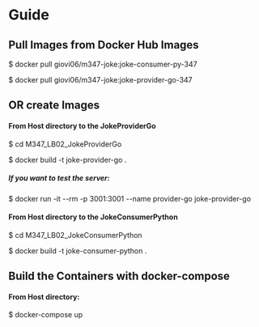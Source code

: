 # Guide

## Pull Images from Docker Hub Images

$ docker pull giovi06/m347-joke:joke-consumer-py-347

$ docker pull giovi06/m347-joke:joke-provider-go-347

## OR create Images

#### From Host directory to the JokeProviderGo

$ cd M347_LB02_JokeProviderGo

$ docker build -t joke-provider-go .

##### If you want to test the server:

$ docker run -it --rm -p 3001:3001 --name provider-go joke-provider-go

#### From Host directory to the JokeConsumerPython

$ cd M347_LB02_JokeConsumerPython

$ docker build -t joke-consumer-python .

## Build the Containers with docker-compose

#### From Host directory:

$ docker-compose up
